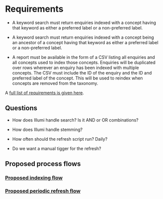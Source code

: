 # Requirements

* A keyword search must return enquiries indexed with a concept having that keyword as either a preferred label or a non-preferred label.

* A keyword search must return enquiries indexed with a concept being an ancestor of a concept having that keyword as either a preferred label or a non-preferred label.

* A report must be available in the form of a CSV listing all enquiries and all concepts used to index those concepts. Enquiries will be duplicated over rows wherever an enquiry has been indexed with multiple concepts. The CSV must include the ID of the enquiry and the ID and preferred label of the concept. This will be used to reindex when concepts are removed from the taxonomy.

A [full list of requirements is given here](https://docs.google.com/spreadsheets/d/1NEsWG8lNUEofQehiz26d8NT3j8EEHPE51zHMvFhDwEc/edit?usp=sharing).

## Questions

* How does Illumi handle search? Is it AND or OR combinations?

* How does Illumi handle stemming?

* How often should the refresh script run? Daily?

* Do we want a manual tigger for the refresh?

## Proposed process flows

### [Proposed indexing flow](indexing-flow/indexing-flow.svg)

### [Proposed periodic refresh flow](periodic-refresh-flow/periodic-refresh-flow.svg)